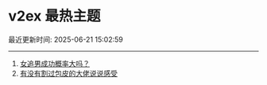 # v2ex 最热主题

最近更新时间: 2025-06-21 15:02:59

--- 
1. [女追男成功概率大吗？](https://www.v2ex.com/t/1140058) 
2. [有没有割过包皮的大佬说说感受](https://www.v2ex.com/t/1140073) 
